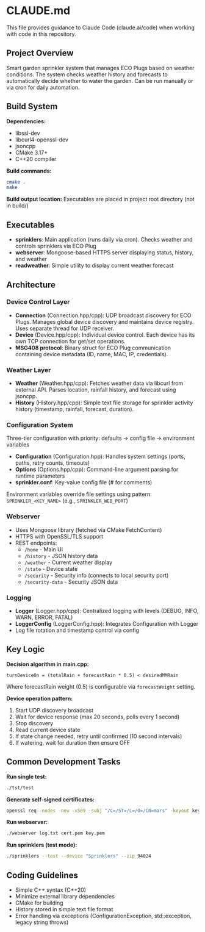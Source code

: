 # CLAUDE.md

This file provides guidance to Claude Code (claude.ai/code) when working with code in this repository.

## Project Overview

Smart garden sprinkler system that manages ECO Plugs based on weather conditions. The system checks weather history and forecasts to automatically decide whether to water the garden. Can be run manually or via cron for daily automation.

## Build System

**Dependencies:**
- libssl-dev
- libcurl4-openssl-dev
- jsoncpp
- CMake 3.17+
- C++20 compiler

**Build commands:**
```bash
cmake .
make
```

**Build output location:** Executables are placed in project root directory (not in build/)

## Executables

- **sprinklers**: Main application (runs daily via cron). Checks weather and controls sprinklers via ECO Plug
- **webserver**: Mongoose-based HTTPS server displaying status, history, and weather
- **readweather**: Simple utility to display current weather forecast

## Architecture

### Device Control Layer
- **Connection** (Connection.hpp/cpp): UDP broadcast discovery for ECO Plugs. Manages global device discovery and maintains device registry. Uses separate thread for UDP receiver.
- **Device** (Device.hpp/cpp): Individual device control. Each device has its own TCP connection for get/set operations.
- **MSG408 protocol**: Binary struct for ECO Plug communication containing device metadata (ID, name, MAC, IP, credentials).

### Weather Layer
- **Weather** (Weather.hpp/cpp): Fetches weather data via libcurl from external API. Parses location, rainfall history, and forecast using jsoncpp.
- **History** (History.hpp/cpp): Simple text file storage for sprinkler activity history (timestamp, rainfall, forecast, duration).

### Configuration System
Three-tier configuration with priority: defaults → config file → environment variables

- **Configuration** (Configuration.hpp): Handles system settings (ports, paths, retry counts, timeouts)
- **Options** (Options.hpp/cpp): Command-line argument parsing for runtime parameters
- **sprinkler.conf**: Key-value config file (# for comments)

Environment variables override file settings using pattern: `SPRINKLER_<KEY_NAME>` (e.g., `SPRINKLER_WEB_PORT`)

### Webserver
- Uses Mongoose library (fetched via CMake FetchContent)
- HTTPS with OpenSSL/TLS support
- REST endpoints:
  - `/home` - Main UI
  - `/history` - JSON history data
  - `/weather` - Current weather display
  - `/state` - Device state
  - `/security` - Security info (connects to local security port)
  - `/security-data` - Security JSON data

### Logging
- **Logger** (Logger.hpp/cpp): Centralized logging with levels (DEBUG, INFO, WARN, ERROR, FATAL)
- **LoggerConfig** (LoggerConfig.hpp): Integrates Configuration with Logger
- Log file rotation and timestamp control via config

## Key Logic

**Decision algorithm in main.cpp:**
```
turnDeviceOn = (totalRain + forecastRain * 0.5) < desiredMMRain
```

Where forecastRain weight (0.5) is configurable via `forecastWeight` setting.

**Device operation pattern:**
1. Start UDP discovery broadcast
2. Wait for device response (max 20 seconds, polls every 1 second)
3. Stop discovery
4. Read current device state
5. If state change needed, retry until confirmed (10 second intervals)
6. If watering, wait for duration then ensure OFF

## Common Development Tasks

**Run single test:**
```bash
./tst/test
```

**Generate self-signed certificates:**
```bash
openssl req -nodes -new -x509 -subj "/C=/ST=/L=/O=/CN=mars" -keyout key.pem -out cert.pem
```

**Run webserver:**
```bash
./webserver log.txt cert.pem key.pem
```

**Run sprinklers (test mode):**
```bash
./sprinklers --test --device "Sprinklers" --zip 94024
```

## Coding Guidelines

- Simple C++ syntax (C++20)
- Minimize external library dependencies
- CMake for building
- History stored in simple text file format
- Error handling via exceptions (ConfigurationException, std::exception, legacy string throws)
